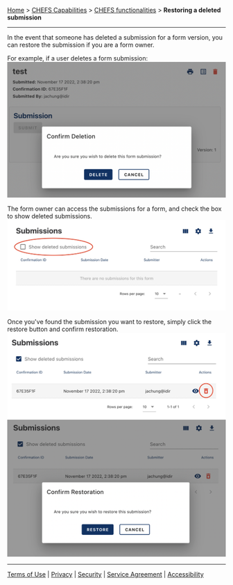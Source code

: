 [Home](index) > [CHEFS Capabilities](CHEFS-Capabilities) > [CHEFS functionalities](CHEFS-functionalities) > **Restoring a deleted submission**
***


In the event that someone has deleted a submission for a form version, you can restore the submission if you are a form owner.

For example, if a user deletes a form submission:
<img width="731" alt="img" src="images/restore1.png">

The form owner can access the submissions for a form, and check the box to show deleted submissions.
![img](images/restore2.jpeg)

Once you've found the submission you want to restore, simply click the restore button and confirm restoration.
![img](images/restore3.jpeg)
<img width="741" alt="img" src="images/restore4.png">

<!-- **[Back to top](#top)** -->

***
[Terms of Use](Terms-of-Use) | [Privacy](Privacy) | [Security](Security) | [Service Agreement](Service-Agreement) | [Accessibility](Accessibility)